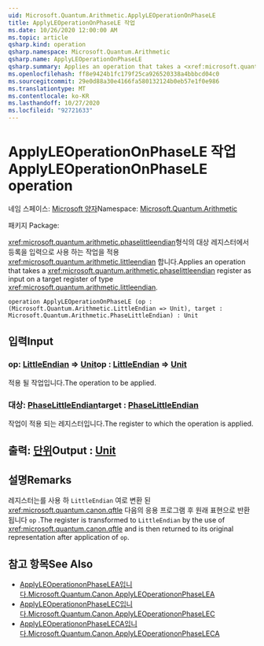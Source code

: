```yaml
---
uid: Microsoft.Quantum.Arithmetic.ApplyLEOperationOnPhaseLE
title: ApplyLEOperationOnPhaseLE 작업
ms.date: 10/26/2020 12:00:00 AM
ms.topic: article
qsharp.kind: operation
qsharp.namespace: Microsoft.Quantum.Arithmetic
qsharp.name: ApplyLEOperationOnPhaseLE
qsharp.summary: Applies an operation that takes a <xref:microsoft.quantum.arithmetic.phaselittleendian> register as input on a target register of type <xref:microsoft.quantum.arithmetic.littleendian>.
ms.openlocfilehash: ff8e9424b1fc179f25ca926520338a4bbbcd04c0
ms.sourcegitcommit: 29e0d88a30e4166fa580132124b0eb57e1f0e986
ms.translationtype: MT
ms.contentlocale: ko-KR
ms.lasthandoff: 10/27/2020
ms.locfileid: "92721633"
---
```

# <a name="applyleoperationonphasele-operation"></a><span data-ttu-id="13070-102">ApplyLEOperationOnPhaseLE 작업</span><span class="sxs-lookup"><span data-stu-id="13070-102">ApplyLEOperationOnPhaseLE operation</span></span>

<span data-ttu-id="13070-103">네임 스페이스: [Microsoft 양자](xref:Microsoft.Quantum.Arithmetic)</span><span class="sxs-lookup"><span data-stu-id="13070-103">Namespace: [Microsoft.Quantum.Arithmetic](xref:Microsoft.Quantum.Arithmetic)</span></span>

<span data-ttu-id="13070-104">패키지 [](https://nuget.org/packages/)</span><span class="sxs-lookup"><span data-stu-id="13070-104">Package: [](https://nuget.org/packages/)</span></span>


<span data-ttu-id="13070-105"><xref:microsoft.quantum.arithmetic.phaselittleendian>형식의 대상 레지스터에서 등록을 입력으로 사용 하는 작업을 적용 <xref:microsoft.quantum.arithmetic.littleendian> 합니다.</span><span class="sxs-lookup"><span data-stu-id="13070-105">Applies an operation that takes a <xref:microsoft.quantum.arithmetic.phaselittleendian> register as input on a target register of type <xref:microsoft.quantum.arithmetic.littleendian>.</span></span>

```qsharp
operation ApplyLEOperationOnPhaseLE (op : (Microsoft.Quantum.Arithmetic.LittleEndian => Unit), target : Microsoft.Quantum.Arithmetic.PhaseLittleEndian) : Unit
```


## <a name="input"></a><span data-ttu-id="13070-106">입력</span><span class="sxs-lookup"><span data-stu-id="13070-106">Input</span></span>

### <a name="op--littleendian--unit"></a><span data-ttu-id="13070-107">op: [LittleEndian](xref:Microsoft.Quantum.Arithmetic.LittleEndian) => [Unit](xref:microsoft.quantum.lang-ref.unit)</span><span class="sxs-lookup"><span data-stu-id="13070-107">op : [LittleEndian](xref:Microsoft.Quantum.Arithmetic.LittleEndian) => [Unit](xref:microsoft.quantum.lang-ref.unit)</span></span> 

<span data-ttu-id="13070-108">적용 될 작업입니다.</span><span class="sxs-lookup"><span data-stu-id="13070-108">The operation to be applied.</span></span>


### <a name="target--phaselittleendian"></a><span data-ttu-id="13070-109">대상: [PhaseLittleEndian](xref:Microsoft.Quantum.Arithmetic.PhaseLittleEndian)</span><span class="sxs-lookup"><span data-stu-id="13070-109">target : [PhaseLittleEndian](xref:Microsoft.Quantum.Arithmetic.PhaseLittleEndian)</span></span>

<span data-ttu-id="13070-110">작업이 적용 되는 레지스터입니다.</span><span class="sxs-lookup"><span data-stu-id="13070-110">The register to which the operation is applied.</span></span>



## <a name="output--unit"></a><span data-ttu-id="13070-111">출력: [단위](xref:microsoft.quantum.lang-ref.unit)</span><span class="sxs-lookup"><span data-stu-id="13070-111">Output : [Unit](xref:microsoft.quantum.lang-ref.unit)</span></span>



## <a name="remarks"></a><span data-ttu-id="13070-112">설명</span><span class="sxs-lookup"><span data-stu-id="13070-112">Remarks</span></span>

<span data-ttu-id="13070-113">레지스터는를 사용 하 `LittleEndian` 여로 변환 된 <xref:microsoft.quantum.canon.qftle> 다음의 응용 프로그램 후 원래 표현으로 반환 됩니다 `op` .</span><span class="sxs-lookup"><span data-stu-id="13070-113">The register is transformed to `LittleEndian` by the use of <xref:microsoft.quantum.canon.qftle> and is then returned to its original representation after application of `op`.</span></span>

## <a name="see-also"></a><span data-ttu-id="13070-114">참고 항목</span><span class="sxs-lookup"><span data-stu-id="13070-114">See Also</span></span>

- [<span data-ttu-id="13070-115">ApplyLEOperationonPhaseLEA입니다.</span><span class="sxs-lookup"><span data-stu-id="13070-115">Microsoft.Quantum.Canon.ApplyLEOperationonPhaseLEA</span></span>](xref:Microsoft.Quantum.Canon.ApplyLEOperationonPhaseLEA)
- [<span data-ttu-id="13070-116">ApplyLEOperationonPhaseLEC입니다.</span><span class="sxs-lookup"><span data-stu-id="13070-116">Microsoft.Quantum.Canon.ApplyLEOperationonPhaseLEC</span></span>](xref:Microsoft.Quantum.Canon.ApplyLEOperationonPhaseLEC)
- [<span data-ttu-id="13070-117">ApplyLEOperationonPhaseLECA입니다.</span><span class="sxs-lookup"><span data-stu-id="13070-117">Microsoft.Quantum.Canon.ApplyLEOperationonPhaseLECA</span></span>](xref:Microsoft.Quantum.Canon.ApplyLEOperationonPhaseLECA)